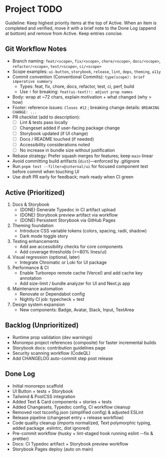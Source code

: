 # Project TODO

Guideline: Keep highest priority items at the top of Active. When an item is completed and verified, move it with a brief note to the Done Log (append at bottom) and remove from Active. Keep entries concise.

## Git Workflow Notes

- Branch naming: `feat/<scope>`, `fix/<scope>`, `chore/<scope>`, `docs/<scope>`, `refactor/<scope>`, `test/<scope>`, `ci/<scope>`
- Scope examples: `ui-button`, `storybook`, `release`, `lint`, `deps`, `theming`, `a11y`
- Commit convention (Conventional Commits): `type(scope): brief imperative summary`
  - Types: feat, fix, chore, docs, refactor, test, ci, perf, build
  - Use `!` for breaking: `feat(ui-text)!: adjust prop names`
- Body: wrap at ~72 chars, explain motivation + what changed (why > how)
- Footer: reference issues: `Closes #12` ; breaking change details: `BREAKING CHANGE: ...`
- PR checklist (add to description):
  - [ ] Lint & tests pass locally
  - [ ] Changeset added if user-facing package change
  - [ ] Storybook updated (if UI change)
  - [ ] Docs / README touched (if needed)
  - [ ] Accessibility considerations noted
  - [ ] No increase in bundle size without justification
- Rebase strategy: Prefer squash merges for features; keep `main` linear
- Avoid committing build artifacts (`dist`)—enforced by .gitignore
- Run `pnpm test --filter=@internal/ui` for focused component test before commit when touching UI
- Use draft PR early for feedback; mark ready when CI green

## Active (Prioritized)

1. Docs & Storybook
   - (DONE) Generate Typedoc in CI artifact upload
   - (DONE) Storybook preview artifact via workflow
   - (DONE) Persistent Storybook via GitHub Pages
2. Theming foundation
   - Introduce CSS variable tokens (colors, spacing, radii, shadow)
   - Dark mode toggle story
3. Testing enhancements
   - Add axe accessibility checks for core components
   - Add coverage thresholds (>=80% lines/ui)
4. Visual regression (optional, later)
   - Integrate Chromatic or Loki for UI package
5. Performance & CI
   - Enable Turborepo remote cache (Vercel) and add cache key annotation
   - Add size-limit / bundle analyzer for UI and Next.js app
6. Maintenance automation
   - Renovate or Dependabot config
   - Nightly CI job: typecheck + test
7. Design system expansion
   - New components: Badge, Avatar, Stack, Input, TextArea

## Backlog (Unprioritized)

- Runtime prop validation (dev warnings)
- Monorepo project references (composite) for faster incremental builds
- Storybook docs: contribution guidelines page
- Security scanning workflow (CodeQL)
- Add CHANGELOG auto-commit step post release

## Done Log

- Initial monorepo scaffold
- UI Button + tests + Storybook
- Tailwind & PostCSS integration
- Added Text & Card components + stories + tests
- Added Changesets, Typedoc config, CI workflow cleanup
- Removed root tsconfig.json (simplified config) & adjusted ESLint
- Release pipeline (changeset entry + release workflow)
- Code quality cleanup (imports normalized, Text polymorphic typing, added package .eslintrc, dist ignored)
- Pre-commit workflow (husky + lint-staged hook running eslint --fix & prettier)
- Docs: CI Typedoc artifact + Storybook preview workflow
- Storybook Pages deploy (auto on main)
